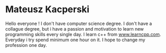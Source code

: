 # Mateusz Kacperski

Hello everyone !
I don't have computer science degree. I don't have a collague degree, but i have a passion and motivation to learn new programming skills every single day.
I learn c++ from www.learncpp.com.
Everyday i try spend minimum one hour on it.
I hope to change my profession one day.
